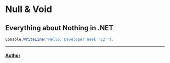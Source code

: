 # Null & Void
## Everything about Nothing in .NET

```cs
Console.WriteLine("Hello, Developer Week '22!");
```

---
#### [Author](./Speaker.md)
